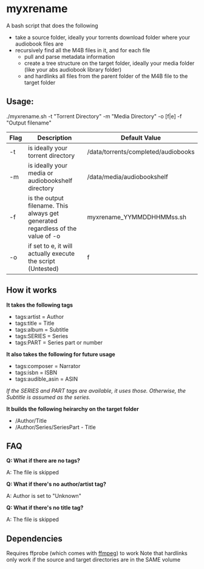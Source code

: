 # myxrename
A bash script that does the following
- take a source folder, ideally your torrents download folder where your audiobook files are
- recursively find all the M4B files in it, and for each file
  - pull and parse metadata information
  - create a tree structure on the target folder, ideally your media folder (like your abs audiobook library folder)
  - and hardlinks all files from the parent folder of the M4B file to the target folder

## Usage:
./myxrename.sh -t "Torrent Directory" -m "Media Directory" -o [f|e] -f "Output filename"

| Flag | Description | Default Value |
| ----------- | ----------- | ----------- |
|-t |is ideally your torrent directory|/data/torrents/completed/audiobooks
|-m |is ideally your media or audiobookshelf directory|/data/media/audiobookshelf
|-f |is the output filename.  This always get generated regardless of the value of -o|myxrename_YYMMDDHHMMss.sh
|-o |if set to e, it will actually execute the script  (Untested)|f|

## How it works
**It takes the following tags**
* tags:artist = Author
* tags:title = Title
* tags:album = Subtitle
* tags:SERIES = Series
* tags:PART = Series part or number

**It also takes the following for future usage**
* tags:composer = Narrator
* tags:isbn = ISBN
* tags:audible_asin = ASIN

*If the SERIES and PART tags are available, it uses those. Otherwise, the Subtitle is assumed as the series.*

**It builds the following heirarchy on the target folder**
* <mediaDirector>/Author/Title
* <mediaDirector>/Author/Series/SeriesPart - Title

## FAQ
**Q:  What if there are no tags?**
<p>A: The file is skipped</p>

**Q:  What if there's no author/artist tag?**
<p>A: Author is set to "Unknown"</p>

**Q:  What if there's no title tag?**
<p>A: The file is skipped</p>

## Dependencies
Requires ffprobe (which comes with [ffmpeg](https://ffmpeg.org/)) to work
Note that hardlinks only work if the source and target directories are in the SAME volume


